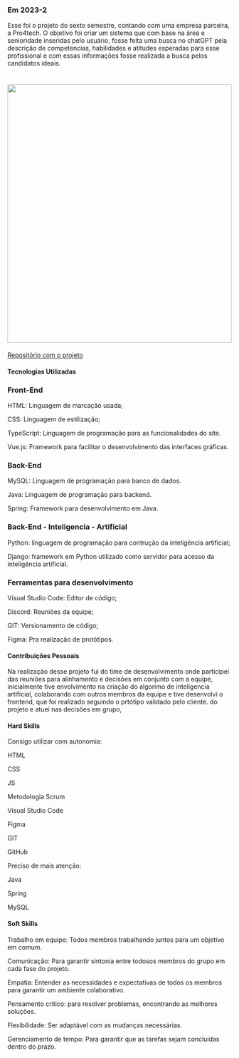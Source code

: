### Em 2023-2
Esse foi o projeto do sexto semestre, contando com uma empresa parceira, a Pro4tech. O objetivo foi criar um sistema que com base na área e senioridade inseridas pelo usuário, fosse feita uma busca no chatGPT pela descrição de competencias, habilidades e atitudes esperadas para esse profissional e com essas informações fosse realizada a busca pelos candidatos ideais.

<h1 align="center"><img src = "" width="100%" height="580px"></h1>



[Repositório com o projeto](https://github.com/Inodevs-6/Inodevs-doc)

#### Tecnologias Utilizadas

### Front-End

HTML: Linguagem de marcação usada;

CSS: Linguagem de estilização;

TypeScript: Linguagem de programação para as funcionalidades do site.

Vue.js: Framework para facilitar o desenvolvimento das interfaces gráficas.

### Back-End 

MySQL: Linguagem de programação para banco de dados.

Java: Linguagem de programação para backend.

Spring: Framework para desenvolvimento em Java.

### Back-End - Inteligencia - Artificial

Python: linguagem de programação para contrução da inteligência artificial;

Django: framework em Python utilizado como servidor para acesso da inteligência artificial.


### Ferramentas para desenvolvimento

Visual Studio Code: Editor de código;

Discord: Reuniões da equipe;

GIT: Versionamento de código;

Figma: Pra realização de protótipos.

#### Contribuições Pessoais
Na realização desse projeto fui do time de desenvolvimento onde participei das reuniões para alinhamento e decisões em conjunto com a equipe, inicialmente tive envolvimento na criação do algorimo de inteligencia artificial, colaborando com outros membros da equipe e tive desenvolvi o frontend, que foi realizado seguindo o prtótipo validado pelo cliente. do projeto e atuei nas decisões em grupo, 

#### Hard Skills

Consigo utilizar com autonomia:

HTML

CSS

JS

Metodologia Scrum

Visual Studio Code

Figma

GIT

GitHub

Preciso de mais atenção:

Java

Spring

MySQL


#### Soft Skills
Trabalho em equipe: Todos membros trabalhando juntos para um objetivo em comum. 

Comunicação: Para garantir sintonia entre todosos membros do grupo em cada fase do projeto.

Empatia: Entender as necessidades e expectativas de todos os membros para garantir um ambiente colaborativo.

Pensamento crítico: para resolver problemas, encontrando as melhores soluções.

Flexibilidade: Ser adaptável com as mudanças necessárias.

Gerenciamento de tempo: Para garantir que as tarefas sejam concluídas dentro do prazo.
